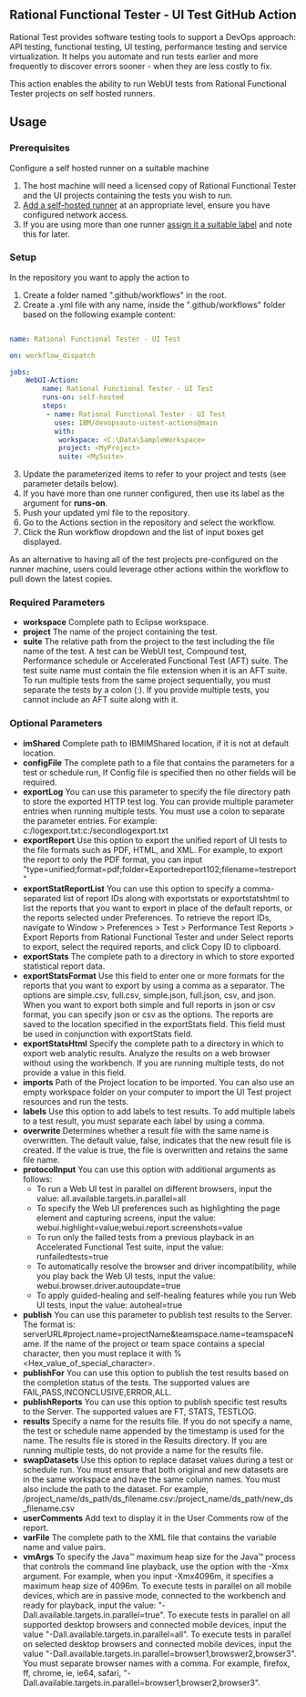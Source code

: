 ## Rational Functional Tester - UI Test GitHub Action
Rational Test provides software testing tools to support a DevOps approach: API testing, functional testing, UI testing, performance testing and service virtualization. It helps you automate and run tests earlier and more frequently to discover errors sooner - when they are less costly to fix.

This action enables the ability to run WebUI tests from Rational Functional Tester projects on self hosted runners.

## Usage

### Prerequisites

Configure a self hosted runner on a suitable machine
1. The host machine will need a licensed copy of Rational Functional Tester and the UI projects containing the tests you wish to run.
2. [Add a self-hosted runner](https://docs.github.com/en/actions/hosting-your-own-runners/adding-self-hosted-runners) at an appropriate level, ensure you have configured network access.
3. If you are using more than one runner [assign it a suitable label](https://docs.github.com/en/actions/hosting-your-own-runners/using-labels-with-self-hosted-runners) and note this for later.

### Setup
In the repository you want to apply the action to
1. Create a folder named ".github/workflows" in the root.
2. Create a .yml file with any name, inside the ".github/workflows" folder based on the following example content:

```yaml

name: Rational Functional Tester - UI Test

on: workflow_dispatch

jobs:
    WebUI-Action:
        name: Rational Functional Tester - UI Test
        runs-on: self-hosted
        steps:
         - name: Rational Functional Tester - UI Test
           uses: IBM/devopsauto-uitest-actions@main
           with:
            workspace: <C:\Data\SampleWorkspace>
            project: <MyProject>
            suite: <MySuite>
```

3. Update the parameterized items to refer to your project and tests (see parameter details below).
4. If you have more than one runner configured, then use its label as the argument for **runs-on**.
5. Push your updated yml file to the repository.
6. Go to the Actions section in the repository and select the workflow.
7. Click the Run workflow dropdown and the list of input boxes get displayed.

As an alternative to having all of the test projects pre-configured on the runner machine, users could leverage other actions within the workflow to pull down the latest copies. 

### Required Parameters
- **workspace** Complete path to Eclipse workspace.
- **project** The name of the project containing the test.	
- **suite** The relative path from the project to the test including the file name of the test. A test can be WebUI test, Compound test, Performance schedule or Accelerated Functional Test (AFT) suite. The test suite name must contain the file extension when it is an AFT suite. To run multiple tests from the same project sequentially, you must separate the tests by a colon (:). If you provide multiple tests, you cannot include an AFT suite along with it.

### Optional Parameters
- **imShared** Complete path to IBMIMShared location, if it is not at default location.
- **configFile** The complete path to a file that contains the parameters for a test or schedule run, If Config file is specified then no other fields will be required.
- **exportLog** You can use this parameter to specify the file directory path to store the exported HTTP test log. You can provide multiple parameter entries when running multiple tests. You must use a colon to separate the parameter entries. For example: c:/logexport.txt:c:/secondlogexport.txt
- **exportReport** Use this option to export the unified report of UI tests to the file formats such as PDF, HTML, and XML. For example, to export the report to only the PDF format, you can input "type=unified;format=pdf;folder=Exportedreport102;filename=testreport"
- **exportStatReportList** You can use this option to specify a comma-separated list of report IDs along with exportstats or exportstatshtml to list the reports that you want to export in place of the default reports, or the reports selected under Preferences. To retrieve the report IDs, navigate to Window > Preferences > Test > Performance Test Reports > Export Reports from Rational Functional Tester and under Select reports to export, select the required reports, and click Copy ID to clipboard.
- **exportStats** The complete path to a directory in which to store exported statistical report data.
- **exportStatsFormat** Use this field to enter one or more formats for the reports that you want to export by using a comma as a separator. The options are simple.csv, full.csv, simple.json, full.json, csv, and json. When you want to export both simple and full reports in json or csv format, you can specify json or csv as the options. The reports are saved to the location specified in the exportStats field. This field must be used in conjunction with exportStats field.
- **exportStatsHtml** Specify the complete path to a directory in which to export web analytic results. Analyze the results on a web browser without using the workbench. If you are running multiple tests, do not provide a value in this field.
- **imports** Path of the Project location to be imported. You can also use an empty workspace folder on your computer to import the UI Test project resources and run the tests. 
- **labels** Use this option to add labels to test results. To add multiple labels to a test result, you must separate each label by using a comma.
- **overwrite** Determines whether a result file with the same name is overwritten. The default value, false, indicates that the new result file is created. If the value is true, the file is overwritten and retains the same file name.
- **protocolInput** You can use this option with additional arguments as follows:
   - To run a Web UI test in parallel on different browsers, input the value: all.available.targets.in.parallel=all
   - To specify the Web UI preferences such as highlighting the page element and capturing screens, input the value: webui.highlight=value;webui.report.screenshots=value
   - To run only the failed tests from a previous playback in an Accelerated Functional Test suite, input the value: runfailedtests=true
   - To automatically resolve the browser and driver incompatibility, while you play back the Web UI tests, input the value: webui.browser.driver.autoupdate=true
   - To apply guided-healing and self-healing features while you run Web UI tests, input the value: autoheal=true
- **publish** You can use this parameter to publish test results to the Server. The format is: serverURL#project.name=projectName&amp;teamspace.name=teamspaceName. If the name of the project or team space contains a special character, then you must replace it with %<Hex_value_of_special_character>.
- **publishFor** You can use this option to publish the test results based on the completion status of the tests. The supported values are FAIL,PASS,INCONCLUSIVE,ERROR,ALL.
- **publishReports** You can use this option to publish specific test results to the Server. The supported values are FT, STATS, TESTLOG.
- **results** Specify a name for the results file. If you do not specify a name, the test or schedule name appended by the timestamp is used for the name. The results file is stored in the Results directory. If you are running multiple tests, do not provide a name for the results file.
- **swapDatasets** Use this option to replace dataset values during a test or schedule run. You must ensure that both original and new datasets are in the same workspace and have the same column names. You must also include the path to the dataset. For example, /project_name/ds_path/ds_filename.csv:/project_name/ds_path/new_ds_filename.csv
- **userComments** Add text to display it in the User Comments row of the report.
- **varFile** The complete path to the XML file that contains the variable name and value pairs.
- **vmArgs** To specify the Java™ maximum heap size for the Java™ process that controls the command line playback, use the option with the -Xmx argument. For example, when you input -Xmx4096m, it specifies a maximum heap size of 4096m. To execute tests in parallel on all mobile devices, which are in passive mode, connected to the workbench and ready for playback, input the value: "-Dall.available.targets.in.parallel=true". To execute tests in parallel on all supported desktop browsers and connected mobile devices, input the value "-Dall.available.targets.in.parallel=all". To execute tests in parallel on selected desktop browsers and connected mobile devices, input the value "-Dall.available.targets.in.parallel=browser1,browswer2,browser3". You must separate browser names with a comma. For example, firefox, ff, chrome, ie, ie64, safari, "-Dall.available.targets.in.parallel=browser1,browser2,browser3".
